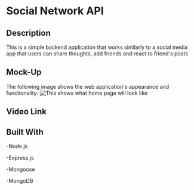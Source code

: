 # Social Network API



## Description

This is a simple backend application that works similarly to a social media app that users can share thoughts, add friends and react to friend's posts

## Mock-Up

The following image shows the web application's appearance and functionality: 
![This shows what home page will look like](./assets/images/)

## Video  Link



## Built With

-Node.js

-Express.js

-Mongoose

-MongoDB
